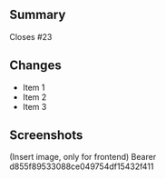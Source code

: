## Summary

<!-- Describe the pull request here  -->

Closes #23

## Changes

- Item 1
- Item 2
- Item 3

## Screenshots

(Insert image, only for frontend)
Bearer d855f89533088ce049754df15432f411
